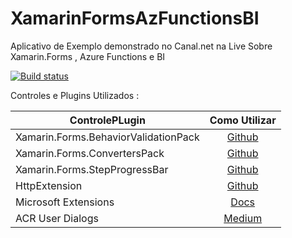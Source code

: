 # XamarinFormsAzFunctionsBI


Aplicativo de Exemplo demonstrado no Canal.net na Live Sobre Xamarin.Forms , Azure Functions e BI

[![Build status](https://build.appcenter.ms/v0.1/apps/3d0fd1a1-b969-47e4-b675-dddd4348fdd6/branches/main/badge)](https://appcenter.ms)

Controles e Plugins Utilizados :

|ControlePLugin |Como Utilizar|
| ------------------- | :------------------: |
|Xamarin.Forms.BehaviorValidationPack |[Github](https://github.com/TBertuzzi/Xamarin.Forms.BehaviorValidationPack)|
|Xamarin.Forms.ConvertersPack|[Github](https://github.com/TBertuzzi/Xamarin.Forms.ConvertersPack)|
|Xamarin.Forms.StepProgressBar|[Github](https://github.com/TBertuzzi/Xamarin.Forms.StepProgressBar)|
|HttpExtension|[Github](https://github.com/TBertuzzi/HttpExtension)|
|Microsoft Extensions|[Docs](https://docs.microsoft.com/en-us/dotnet/api/?WT.mc_id=DOP-MVP-5003242)|
|ACR User Dialogs|[Medium](https://medium.com/@bertuzzi/meu-plugin-minha-vida-toast-load-dialogs-baf96b51ade7)|

